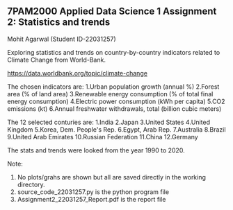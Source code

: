 7PAM2000 Applied Data Science 1
Assignment 2: Statistics and trends
------------------------------------------------------------------------------
Mohit Agarwal (Student ID-22031257)

Exploring statistics and trends on country-by-country indicators related to 
Climate Change from World-Bank.

https://data.worldbank.org/topic/climate-change

The chosen indicators are:
1.Urban population growth (annual %)
2.Forest area (% of land area)
3.Renewable energy consumption (% of total final energy consumption)
4.Electric power consumption (kWh per capita)
5.CO2 emissions (kt)
6.Annual freshwater withdrawals, total (billion cubic meters)

The 12 selected conturies are:
1.India
2.Japan
3.United States
4.United Kingdom
5.Korea, Dem. People's Rep.
6.Egypt, Arab Rep.
7.Australia
8.Brazil
9.United Arab Emirates
10.Russian Federation
11.China
12.Germany

The stats and trends were looked from the year 1990 to 2020.

Note:
<ol>
  <li>No plots/grahs are shown but all are saved directly in the working directory.</li>
  <li>source_code_22031257.py is the python program file</li>
  <li>Assignment2_22031257_Report.pdf is the report file</li>
</ol>
